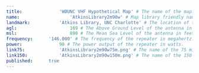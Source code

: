 ```yaml
---
title:				'WØUNC VHF Hypothetical Map' # The name of the map.
name:					'AtkinsLibrary2m90w' # Map library friendly name.
landmark:			'Atkins Library, UNC Charlotte' # The location of the antenna.
agl:					169 # The Above Ground Level of the antenna in feet.
msl:					890 # The Mean Sea Level of the antenna in feet.
frequency:		'146.000' # The frequency of the repeater in megahertz.
power:				90 # The power output of the repeater in watts.
link75:				'AtkinsLibrary2m90w75m.png' # The name of the 75 mile diameter map image file. Should be placed in '/assets/img/maps/' and be named the same as the 'name' field.
link150:			'AtkinsLibrary2m90w150m.png' # The name of the 150 mile diameter map image file. Should be placed in '/assets/img/maps/' and be named the same as the 'name' field.
published:		true
---
```

